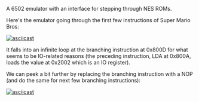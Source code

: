 A 6502 emulator with an interface for stepping through NES ROMs.

Here's the emulator going through the first few instructions of Super Mario Bros:

[![asciicast](https://asciinema.org/a/15af771rh9ophtxhjl2k5x5cf.png)](https://asciinema.org/a/15af771rh9ophtxhjl2k5x5cf)

It falls into an infinite loop at the branching instruction at 0x800D for what seems to be IO-related reasons (the preceding instruction, LDA at 0x800A, loads the value at 0x2002 which is an IO register).

We can peek a bit further by replacing the branching instruction with a NOP (and do the same for next few branching instructions):

[![asciicast](https://asciinema.org/a/18kiirp0vjclj649i040u44kv.png)](https://asciinema.org/a/18kiirp0vjclj649i040u44kv)
